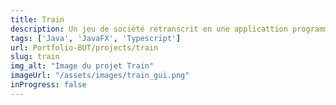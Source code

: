 ```yaml
---
title: Train
description: Un jeu de société retranscrit en une applicattion programmer en java et javaFX.
tags: ['Java', 'JavaFX', 'Typescript']
url: Portfolio-BUT/projects/train
slug: train
img_alt: "Image du projet Train"
imageUrl: "/assets/images/train_gui.png"
inProgress: false
---
```

